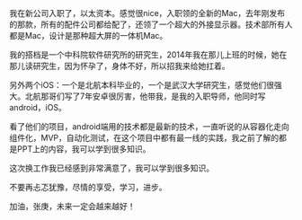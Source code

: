 我在新公司入职了，以太资本。感觉很nice，入职领的全新的Mac，去年刚发布的那款，所有的配件公司都给配了，还领了一个超大的外接显示器。技术部所有人都是Mac，设计是那种超大屏的一体机Mac。

我的搭档是一个中科院软件研究所的研究生，2014年我在那儿上班的时候，她在那儿读研究生，因为怀孕了，身体不好，所以招我来给她扛着。

另外两个iOS：一个是北航本科毕业的，一个是武汉大学研究生，感觉他们很强大。北航那哥们写了7年安卓很厉害，他带我，是我的入职导师，他同时写android，iOS。

看了他们的项目，android端用的技术都是最新的技术，一直听说的从容器化走向组件化，MVP，自动化测试，在这个项目中都有最一线的实践，我之前了解的都是PPT上的内容，我可以学到很多知识。

这次换工作我已经感到非常满意了，我可以学到很多知识。

不要再忐忑犹豫，尽情的享受，学习，进步。

加油，张庚，未来一定会越来越好！


